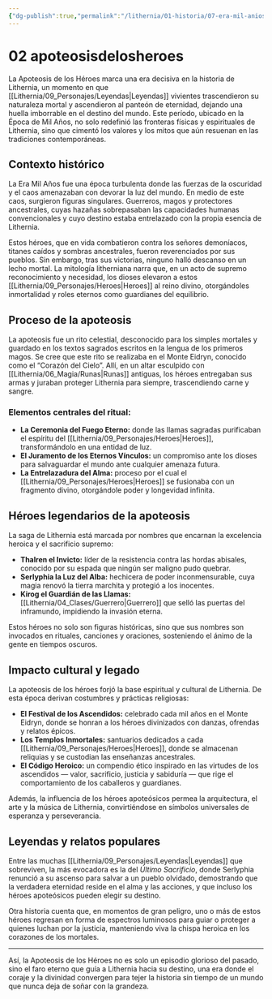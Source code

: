 ```yaml
---
{"dg-publish":true,"permalink":"/lithernia/01-historia/07-era-mil-anios/02-apoteosis-de-los-heroes/","title":"Apoteosis de los Héroes","tags":["lithernia","historia","suceso","mitologia"]}
---
```


# 02 apoteosisdelosheroes

La Apoteosis de los Héroes marca una era decisiva en la historia de Lithernia, un momento en que [[Lithernia/09_Personajes/Leyendas\|Leyendas]] vivientes trascendieron su naturaleza mortal y ascendieron al panteón de eternidad, dejando una huella imborrable en el destino del mundo. Este período, ubicado en la Época de Mil Años, no solo redefinió las fronteras físicas y espirituales de Lithernia, sino que cimentó los valores y los mitos que aún resuenan en las tradiciones contemporáneas.

## Contexto histórico

La Era Mil Años fue una época turbulenta donde las fuerzas de la oscuridad y el caos amenazaban con devorar la luz del mundo. En medio de este caos, surgieron figuras singulares. Guerreros, magos y protectores ancestrales, cuyas hazañas sobrepasaban las capacidades humanas convencionales y cuyo destino estaba entrelazado con la propia esencia de Lithernia.

Estos héroes, que en vida combatieron contra los señores demoníacos, titanes caídos y sombras ancestrales, fueron reverenciados por sus pueblos. Sin embargo, tras sus victorias, ninguno halló descanso en un lecho mortal. La mitología litherniana narra que, en un acto de supremo reconocimiento y necesidad, los dioses elevaron a estos [[Lithernia/09_Personajes/Heroes\|Heroes]] al reino divino, otorgándoles inmortalidad y roles eternos como guardianes del equilibrio.

## Proceso de la apoteosis

La apoteosis fue un rito celestial, desconocido para los simples mortales y guardado en los textos sagrados escritos en la lengua de los primeros magos. Se cree que este rito se realizaba en el Monte Eidryn, conocido como el “Corazón del Cielo”. Allí, en un altar esculpido con [[Lithernia/06_Magia/Runas\|Runas]] antiguas, los héroes entregaban sus armas y juraban proteger Lithernia para siempre, trascendiendo carne y sangre.

### Elementos centrales del ritual:

- **La Ceremonia del Fuego Eterno:** donde las llamas sagradas purificaban el espíritu del [[Lithernia/09_Personajes/Heroes\|Heroes]], transformándolo en una entidad de luz.
- **El Juramento de los Eternos Vínculos:** un compromiso ante los dioses para salvaguardar el mundo ante cualquier amenaza futura.
- **La Entrelazadura del Alma:** proceso por el cual el [[Lithernia/09_Personajes/Heroes\|Heroes]] se fusionaba con un fragmento divino, otorgándole poder y longevidad infinita.

## Héroes legendarios de la apoteosis

La saga de Lithernia está marcada por nombres que encarnan la excelencia heroica y el sacrificio supremo:

- **Thalren el Invicto:** líder de la resistencia contra las hordas abisales, conocido por su espada que ningún ser maligno pudo quebrar.
- **Serlyphia la Luz del Alba:** hechicera de poder inconmensurable, cuya magia renovó la tierra marchita y protegió a los inocentes.
- **Kirog el Guardián de las Llamas:** [[Lithernia/04_Clases/Guerrero\|Guerrero]] que selló las puertas del inframundo, impidiendo la invasión eterna.

Estos héroes no solo son figuras históricas, sino que sus nombres son invocados en rituales, canciones y oraciones, sosteniendo el ánimo de la gente en tiempos oscuros.

## Impacto cultural y legado

La apoteosis de los héroes forjó la base espiritual y cultural de Lithernia. De esta época derivan costumbres y prácticas religiosas:

- **El Festival de los Ascendidos:** celebrado cada mil años en el Monte Eidryn, donde se honran a los héroes divinizados con danzas, ofrendas y relatos épicos.
- **Los Templos Inmortales:** santuarios dedicados a cada [[Lithernia/09_Personajes/Heroes\|Heroes]], donde se almacenan reliquias y se custodian las enseñanzas ancestrales.
- **El Código Heroico:** un compendio ético inspirado en las virtudes de los ascendidos — valor, sacrificio, justicia y sabiduría — que rige el comportamiento de los caballeros y guardianes.

Además, la influencia de los héroes apoteósicos permea la arquitectura, el arte y la música de Lithernia, convirtiéndose en símbolos universales de esperanza y perseverancia.

## Leyendas y relatos populares

Entre las muchas [[Lithernia/09_Personajes/Leyendas\|Leyendas]] que sobreviven, la más evocadora es la del *Último Sacrificio*, donde Serlyphia renunció a su ascenso para salvar a un pueblo olvidado, demostrando que la verdadera eternidad reside en el alma y las acciones, y que incluso los héroes apoteósicos pueden elegir su destino.

Otra historia cuenta que, en momentos de gran peligro, uno o más de estos héroes regresan en forma de espectros luminosos para guiar o proteger a quienes luchan por la justicia, manteniendo viva la chispa heroica en los corazones de los mortales.

---

Así, la Apoteosis de los Héroes no es solo un episodio glorioso del pasado, sino el faro eterno que guía a Lithernia hacia su destino, una era donde el coraje y la divinidad convergen para tejer la historia sin tiempo de un mundo que nunca deja de soñar con la grandeza.